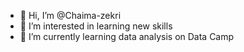 - 👋 Hi, I’m @Chaima-zekri
- 👀 I’m interested in learning new skills 
- 🌱 I’m currently learning data analysis on Data Camp 

<!---
Chaima-zekri/Chaima-zekri is a ✨ special ✨ repository because its `README.md` (this file) appears on your GitHub profile.
You can click the Preview link to take a look at your changes.
--->
